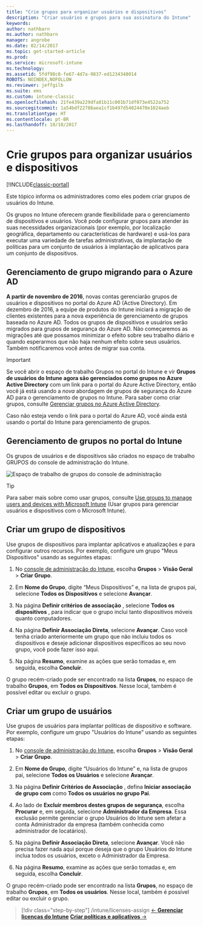 ```yaml
---
title: "Crie grupos para organizar usuários e dispositivos"
description: "Criar usuários e grupos para sua assinatura do Intune"
keywords: 
author: nathbarn
ms.author: nathbarn
manager: angrobe
ms.date: 02/14/2017
ms.topic: get-started-article
ms.prod: 
ms.service: microsoft-intune
ms.technology: 
ms.assetid: 5fdf98c8-fe67-4d7a-9837-ed1234348014
ROBOTS: NOINDEX,NOFOLLOW
ms.reviewer: jeffgilb
ms.suite: ems
ms.custom: intune-classic
ms.openlocfilehash: 21fe439a229dfa81b11c001b71df073e4522a752
ms.sourcegitcommit: 1a54bdf22786aea1cf1b497d54024470e1024aeb
ms.translationtype: HT
ms.contentlocale: pt-BR
ms.lasthandoff: 10/10/2017
---
```

# <a name="create-groups-to-organize-users-and-devices"></a>Crie grupos para organizar usuários e dispositivos

[!INCLUDE[classic-portal](../includes/classic-portal.md)]

Este tópico informa os administradores como eles podem criar grupos de usuários do Intune.

Os grupos no Intune oferecem grande flexibilidade para o gerenciamento de dispositivos e usuários. Você pode configurar grupos para atender às suas necessidades organizacionais (por exemplo, por localização geográfica, departamento ou características de hardware) e usá-los para executar uma variedade de tarefas administrativas, da implantação de políticas para um conjunto de usuários à implantação de aplicativos para um conjunto de dispositivos.

## <a name="group-management-moving-to-azure-ad"></a>Gerenciamento de grupo migrando para o Azure AD

**A partir de novembro de 2016**, novas contas gerenciarão grupos de usuários e dispositivos no portal do Azure AD (Active Directory). Em dezembro de 2016, a equipe de produtos do Intune iniciará a migração de clientes existentes para a nova experiência de gerenciamento de grupos baseada no Azure AD. Todos os grupos de dispositivos e usuários serão migrados para grupos de segurança do Azure AD. Não começaremos as migrações até que possamos minimizar o efeito sobre seu trabalho diário e quando esperarmos que não haja nenhum efeito sobre seus usuários. Também notificaremos você antes de migrar sua conta.


>[!IMPORTANT]
>
>Se você abrir o espaço de trabalho Grupos no portal do Intune e vir **Grupos de usuários do Intune agora são gerenciados como grupos no Azure Active Directory** com um link para o portal do Azure Active Directory, então você já está usando a *nova* abordagem de grupos de segurança do Azure AD para o gerenciamento de grupos no Intune. Para saber como criar grupos, consulte [Gerenciar grupos no Azure Active Directory](https://docs.microsoft.com/azure/active-directory/active-directory-groups-create-azure-portal).
>
>Caso não esteja vendo o link para o portal do Azure AD, você ainda está usando o portal do Intune para gerenciamento de grupos.

## <a name="group-management-in-the-intune-portal"></a>Gerenciamento de grupos no portal do Intune

Os grupos de usuários e de dispositivos são criados no espaço de trabalho GRUPOS do console de administração do Intune.

![Espaço de trabalho de grupos do console de administração](./media/groups.png)


> [!TIP]
> Para saber mais sobre como usar grupos, consulte [Use groups to manage users and devices with Microsoft Intune](/intune-classic/deploy-use/use-groups-to-manage-users-and-devices-with-microsoft-intune) (Usar grupos para gerenciar usuários e dispositivos com o Microsoft Intune).


## <a name="create-a-device-group"></a>Criar um grupo de dispositivos
Use grupos de dispositivos para implantar aplicativos e atualizações e para configurar outros recursos. Por exemplo, configure um grupo "Meus Dispositivos" usando as seguintes etapas:

1.  No [console de administração do Intune](https://manage.microsoft.com/), escolha **Grupos** > **Visão Geral** > **Criar Grupo**.

2.  Em **Nome do Grupo**, digite “Meus Dispositivos” e, na lista de grupos pai, selecione **Todos os Dispositivos** e selecione **Avançar**.

3.  Na página **Definir critérios de associação** , selecione **Todos os dispositivos** , para indicar que o grupo inclui tanto dispositivos móveis quanto computadores.

4.  Na página **Definir Associação Direta**, selecione **Avançar**. Caso você tenha criado anteriormente um grupo que não incluiu todos os dispositivos e deseje adicionar dispositivos específicos ao seu novo grupo, você pode fazer isso aqui.

5.  Na página **Resumo**, examine as ações que serão tomadas e, em seguida, escolha **Concluir**.

O grupo recém-criado pode ser encontrado na lista **Grupos**, no espaço de trabalho **Grupos**, em **Todos os Dispositivos**. Nesse local, também é possível editar ou excluir o grupo.

## <a name="create-a-user-group"></a>Criar um grupo de usuários
Use grupos de usuários para implantar políticas de dispositivo e software. Por exemplo, configure um grupo "Usuários do Intune" usando as seguintes etapas:

1.  No [console de administração do Intune](https://manage.microsoft.com/), escolha **Grupos** > **Visão Geral** > **Criar Grupo**.

2.  Em **Nome do Grupo**, digite “Usuários do Intune” e, na lista de grupos pai, selecione **Todos os Usuários** e selecione **Avançar**.

3.  Na página **Definir Critérios de Associação** , defina **Iniciar associação de grupo com** como **Todos os usuários no grupo Pai**.

4.  Ao lado de **Excluir membros destes grupos de segurança**, escolha **Procurar** e, em seguida, selecione **Administrador da Empresa**. Essa exclusão permite gerenciar o grupo Usuários do Intune sem afetar a conta Administrador da empresa (também conhecida como administrador de locatários).

5.  Na página **Definir Associação Direta**, selecione **Avançar**. Você não precisa fazer nada aqui porque deseja que o grupo Usuários do Intune inclua todos os usuários, exceto o Administrador da Empresa.

6.  Na página **Resumo**, examine as ações que serão tomadas e, em seguida, escolha **Concluir**.

O grupo recém-criado pode ser encontrado na lista **Grupos**, no espaço de trabalho **Grupos**, em **Todos os usuários**. Nesse local, também é possível editar ou excluir o grupo.

>[!div class="step-by-step"]
/intune/licenses-assign [&larr; **Gerenciar licenças do Intune**](/intune/licenses-assign)       [**Criar políticas e aplicativos** &rarr;](.\start-with-a-paid-subscription-to-microsoft-intune-step-6.md)  
